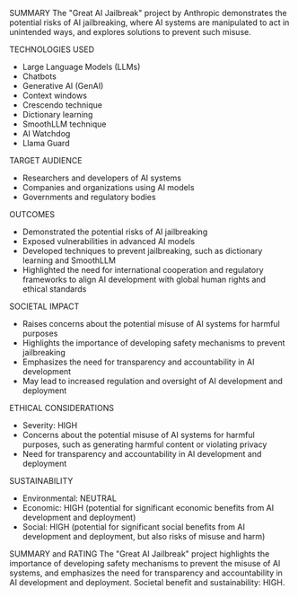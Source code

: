 SUMMARY
The "Great AI Jailbreak" project by Anthropic demonstrates the potential risks of AI jailbreaking, where AI systems are manipulated to act in unintended ways, and explores solutions to prevent such misuse.

TECHNOLOGIES USED
* Large Language Models (LLMs)
* Chatbots
* Generative AI (GenAI)
* Context windows
* Crescendo technique
* Dictionary learning
* SmoothLLM technique
* AI Watchdog
* Llama Guard

TARGET AUDIENCE
* Researchers and developers of AI systems
* Companies and organizations using AI models
* Governments and regulatory bodies

OUTCOMES
* Demonstrated the potential risks of AI jailbreaking
* Exposed vulnerabilities in advanced AI models
* Developed techniques to prevent jailbreaking, such as dictionary learning and SmoothLLM
* Highlighted the need for international cooperation and regulatory frameworks to align AI development with global human rights and ethical standards

SOCIETAL IMPACT
* Raises concerns about the potential misuse of AI systems for harmful purposes
* Highlights the importance of developing safety mechanisms to prevent jailbreaking
* Emphasizes the need for transparency and accountability in AI development
* May lead to increased regulation and oversight of AI development and deployment

ETHICAL CONSIDERATIONS
* Severity: HIGH
* Concerns about the potential misuse of AI systems for harmful purposes, such as generating harmful content or violating privacy
* Need for transparency and accountability in AI development and deployment

SUSTAINABILITY
* Environmental: NEUTRAL
* Economic: HIGH (potential for significant economic benefits from AI development and deployment)
* Social: HIGH (potential for significant social benefits from AI development and deployment, but also risks of misuse and harm)

SUMMARY and RATING
The "Great AI Jailbreak" project highlights the importance of developing safety mechanisms to prevent the misuse of AI systems, and emphasizes the need for transparency and accountability in AI development and deployment. Societal benefit and sustainability: HIGH.
